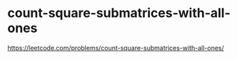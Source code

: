 # count-square-submatrices-with-all-ones

https://leetcode.com/problems/count-square-submatrices-with-all-ones/
